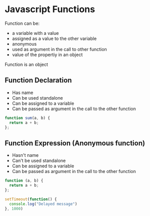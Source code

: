 # Javascript Functions

Function can be:

- a variable with a value
- assigned as a value to the other variable
- anonymous
- used as argument in the call to other function
- value of the propertiy in an object

Function is an object

## Function Declaration

- Has name
- Can be used standalone
- Can be assigned to a variable
- Can be passed as argument in the call to the other function

```js
function sum(a, b) {
  return a + b;
};
```

## Function Expression (Anonymous function)

- Hasn't name
- Can't be used standalone
- Can be assigned to a variable
- Can be passed as argument in the call to the other function

```js
function (a, b) {
  return a + b;
};

setTimeout(function() {
  console.log("Delayed message")
}, 1000)
```
